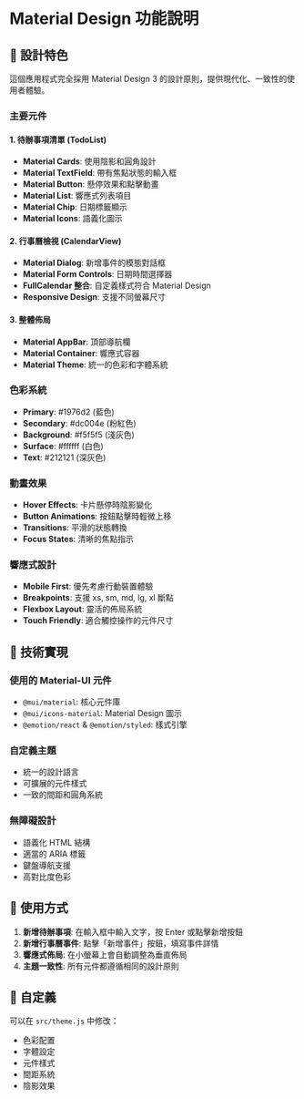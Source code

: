 # Material Design 功能說明

## 🎨 設計特色

這個應用程式完全採用 Material Design 3 的設計原則，提供現代化、一致性的使用者體驗。

### 主要元件

#### 1. 待辦事項清單 (TodoList)
- **Material Cards**: 使用陰影和圓角設計
- **Material TextField**: 帶有焦點狀態的輸入框
- **Material Button**: 懸停效果和點擊動畫
- **Material List**: 響應式列表項目
- **Material Chip**: 日期標籤顯示
- **Material Icons**: 語義化圖示

#### 2. 行事曆檢視 (CalendarView)
- **Material Dialog**: 新增事件的模態對話框
- **Material Form Controls**: 日期時間選擇器
- **FullCalendar 整合**: 自定義樣式符合 Material Design
- **Responsive Design**: 支援不同螢幕尺寸

#### 3. 整體佈局
- **Material AppBar**: 頂部導航欄
- **Material Container**: 響應式容器
- **Material Theme**: 統一的色彩和字體系統

### 色彩系統

- **Primary**: #1976d2 (藍色)
- **Secondary**: #dc004e (粉紅色)
- **Background**: #f5f5f5 (淺灰色)
- **Surface**: #ffffff (白色)
- **Text**: #212121 (深灰色)

### 動畫效果

- **Hover Effects**: 卡片懸停時陰影變化
- **Button Animations**: 按鈕點擊時輕微上移
- **Transitions**: 平滑的狀態轉換
- **Focus States**: 清晰的焦點指示

### 響應式設計

- **Mobile First**: 優先考慮行動裝置體驗
- **Breakpoints**: 支援 xs, sm, md, lg, xl 斷點
- **Flexbox Layout**: 靈活的佈局系統
- **Touch Friendly**: 適合觸控操作的元件尺寸

## 🚀 技術實現

### 使用的 Material-UI 元件
- `@mui/material`: 核心元件庫
- `@mui/icons-material`: Material Design 圖示
- `@emotion/react` & `@emotion/styled`: 樣式引擎

### 自定義主題
- 統一的設計語言
- 可擴展的元件樣式
- 一致的間距和圓角系統

### 無障礙設計
- 語義化 HTML 結構
- 適當的 ARIA 標籤
- 鍵盤導航支援
- 高對比度色彩

## 📱 使用方式

1. **新增待辦事項**: 在輸入框中輸入文字，按 Enter 或點擊新增按鈕
2. **新增行事曆事件**: 點擊「新增事件」按鈕，填寫事件詳情
3. **響應式佈局**: 在小螢幕上會自動調整為垂直佈局
4. **主題一致性**: 所有元件都遵循相同的設計原則

## 🔧 自定義

可以在 `src/theme.js` 中修改：
- 色彩配置
- 字體設定
- 元件樣式
- 間距系統
- 陰影效果
